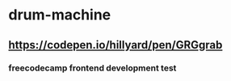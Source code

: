 # drum-machine

## https://codepen.io/hillyard/pen/GRGgrab

### freecodecamp frontend development test
